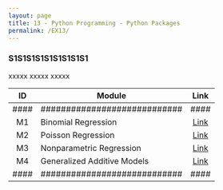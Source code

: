 ```yaml
---
layout: page
title: 13 - Python Programming - Python Packages
permalink: /EX13/
---
```


<h3>S1S1S1S1S1S1S1S1S1</h3>

xxxxx xxxxx xxxxx

| ID | Module                     |Link|
|:--:|----------------------------|:--:|
|####|############################|####|
| M1 | Binomial Regression        |[Link](/03-MSDS-Courses/MSDS09/M1/)|
| M2 | Poisson Regression         |[Link](/03-MSDS-Courses/MSDS09/M2/)|
| M3 | Nonparametric Regression   |[Link](/03-MSDS-Courses/MSDS09/M3/)|
| M4 | Generalized Additive Models|[Link](/03-MSDS-Courses/MSDS09/M4/)|
|####|############################|####|

